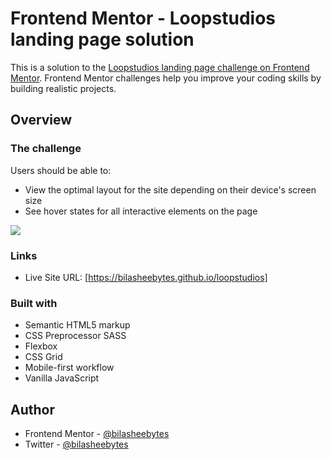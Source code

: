 # Frontend Mentor - Loopstudios landing page solution

This is a solution to the [Loopstudios landing page challenge on Frontend Mentor](https://www.frontendmentor.io/challenges/loopstudios-landing-page-N88J5Onjw). Frontend Mentor challenges help you improve your coding skills by building realistic projects.

## Overview

### The challenge

Users should be able to:

- View the optimal layout for the site depending on their device's screen size
- See hover states for all interactive elements on the page

![](https://res.cloudinary.com/dmycgzruv/image/upload/v1758559053/loopstudios_zac2bc.jpg)

### Links

- Live Site URL: [https://bilasheebytes.github.io/loopstudios]

### Built with

- Semantic HTML5 markup
- CSS Preprocessor SASS
- Flexbox
- CSS Grid
- Mobile-first workflow
- Vanilla JavaScript

## Author

- Frontend Mentor - [@bilasheebytes](https://www.frontendmentor.io/profile/bilasheebytes)
- Twitter - [@bilasheebytes](https://www.twitter.com/bilasheebytes)
